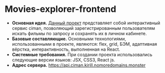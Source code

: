 # __Movies-explorer-frontend__
* __Основная идея.__ [Данный проект](https://kgavrilkov.github.io/movies-explorer-frontend/) представляет собой интерактивный сервис ciman, позволяющий зарегистрированным пользователям искать фильмы по запросу и сохранять их в личном кабинете.
* __Базовые составляющие.__ Основными технологиями, использованными в проекте, являются: flex, grid, БЭМ, адаптивная вёрстка, интерактивность, выполненная на React.
* __Системные требования.__ При создании проекта использовались следующие версии языков: JSX, CSS3, React js.
* __Адрес сервера.__ https://api.ciman.kirill.nomoredomains.monster
